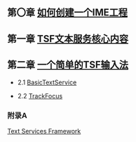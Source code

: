 ## 第〇章 [如何创建一个IME工程](https://github.com/ChineseInputMethod/mumble/blob/main/2023/2/21.md)

## 第一章 [TSF文本服务核心内容](https://github.com/ChineseInputMethod/mumble/blob/main/2023/5/1.md)

## 第二章 [一个简单的TSF输入法](https://github.com/ChineseInputMethod/TSFexample)

- 2.1 [BasicTextService](https://github.com/ChineseInputMethod/TSFexample/tree/master/1BasicTextService)

- 2.2 [TrackFocus](https://github.com/ChineseInputMethod/TSFexample/tree/master/2TrackFocus)

### 附录A

[Text Services Framework](https://github.com/ChineseInputMethod/TextServicesFramework)

